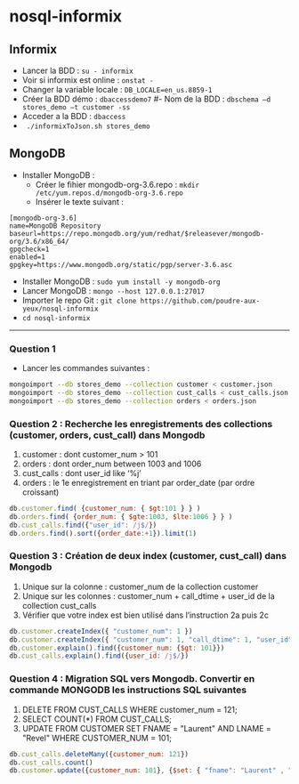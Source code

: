 # nosql-informix

## Informix

- Lancer la BDD : `su - informix`
- Voir si informix est online : `onstat -`
- Changer la variable locale : `DB_LOCALE=en_us.8859-1`
- Créer la BDD démo : `dbaccessdemo7`
#- Nom de la BDD : `dbschema –d stores_demo –t customer -ss`
- Acceder a la BDD : `dbaccess`
- ` ./informixToJson.sh stores_demo`

## MongoDB

- Installer MongoDB : 
  - Créer le fihier mongodb-org-3.6.repo : `mkdir /etc/yum.repos.d/mongodb-org-3.6.repo`
  - Insérer le texte suivant :  
```
[mongodb-org-3.6]
name=MongoDB Repository
baseurl=https://repo.mongodb.org/yum/redhat/$releasever/mongodb-org/3.6/x86_64/
gpgcheck=1
enabled=1
gpgkey=https://www.mongodb.org/static/pgp/server-3.6.asc
```  
- Installer MongoDB : `sudo yum install -y mongodb-org`
- Lancer MongoDB : `mongo --host 127.0.0.1:27017`
- Importer le repo Git : `git clone https://github.com/poudre-aux-yeux/nosql-informix`
- `cd nosql-informix`

---

### Question 1

- Lancer les commandes suivantes :
```sh
mongoimport --db stores_demo --collection customer < customer.json
mongoimport --db stores_demo --collection cust_calls < cust_calls.json
mongoimport --db stores_demo --collection orders < orders.json
```

### Question 2 : Recherche les enregistrements des collections (customer, orders, cust_call) dans Mongodb

1. customer : dont customer_num > 101
2. orders : dont order_num between 1003 and 1006
3. cust_calls : dont user_id like ‘%j’
4. orders : le 1e enregistrement en triant par order_date (par ordre croissant)

```js
db.customer.find( {customer_num: { $gt:101 } } )
db.orders.find( {order_num: { $gte:1003, $lte:1006 } } )
db.cust_calls.find({"user_id": /j$/})
db.orders.find().sort({order_date:+1}).limit(1)
```

### Question 3 : Création de deux index (customer, cust_call) dans Mongodb

1. Unique sur la colonne : customer_num de la collection customer
2. Unique sur les colonnes : customer_num + call_dtime + user_id de la collection cust_calls
3. Vérifier que votre index est bien utilisé dans l’instruction 2a puis 2c

```js
db.customer.createIndex({ "customer_num": 1 })
db.customer.createIndex({ "customer_num": 1, "call_dtime": 1, "user_id": 1 })
db.customer.explain().find({customer_num: {$gt: 101}})
db.cust_calls.explain().find({user_id: /j$/})
```

### Question 4 : Migration SQL vers Mongodb. Convertir en commande MONGODB les instructions SQL suivantes

1. DELETE FROM CUST_CALLS WHERE customer_num = 121; 
2. SELECT COUNT(*) FROM CUST_CALLS;
3. UPDATE FROM CUSTOMER SET FNAME = "Laurent" AND LNAME = "Revel" WHERE CUSTOMER_NUM = 101;

```js
db.cust_calls.deleteMany({customer_num: 121})
db.cust_calls.count()
db.customer.update({customer_num: 101}, {$set: { "fname": "Laurent" , "lname": "Revel"}})
```
